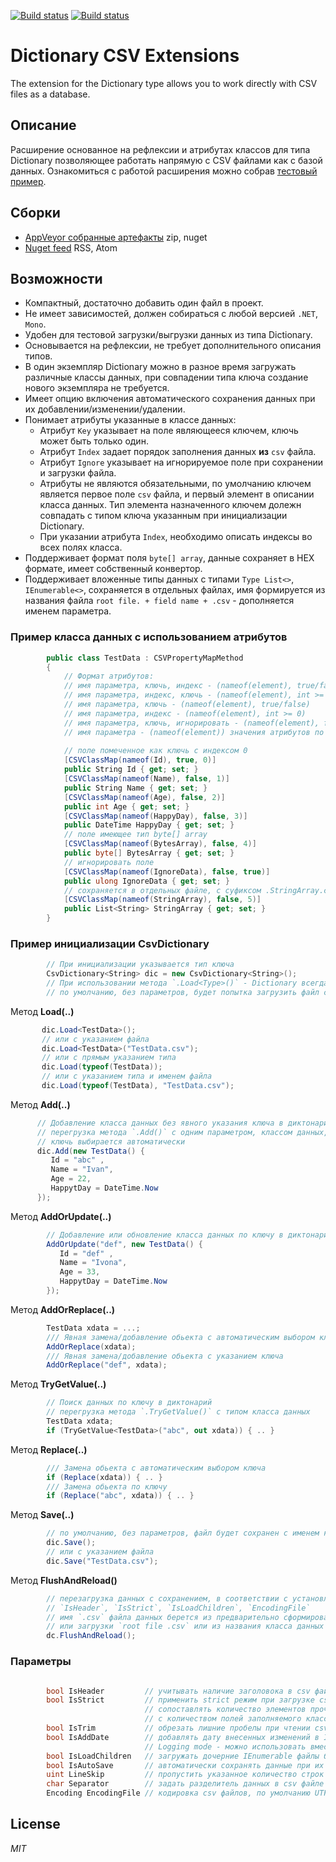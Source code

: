 [![Build status](https://ci.appveyor.com/api/projects/status/r07aowi0rha2xw9y?svg=true)](https://ci.appveyor.com/project/ClnViewer/dictionary-csv-extensions)
[![Build status](https://ci.appveyor.com/api/projects/status/r07aowi0rha2xw9y/branch/master?svg=true)](https://ci.appveyor.com/project/ClnViewer/dictionary-csv-extensions/branch/master)




# Dictionary CSV Extensions
The extension for the Dictionary type allows you to work directly with CSV files as a database.

## Описание

Расширение основанное на рефлексии и атрибутах классов для типа Dictionary позволяющее работать напрямую с CSV  файлами как с базой данных. Ознакомиться с работой расширения можно собрав [тестовый пример](CsvDictionaryTest.cs).

## Сборки

- [AppVeyor собранные артефакты](https://ci.appveyor.com/project/ClnViewer/dictionary-csv-extensions/build/artifacts) zip, nuget
- [Nuget feed](https://ci.appveyor.com/nuget/dictionary-csv-extensions-yffo5bgn5j35) RSS, Atom


## Возможности

- Компактный, достаточно добавить один файл в проект.
- Не имеет зависимостей, должен собираться с любой версией `.NET`, `Mono`.
- Удобен для тестовой загрузки/выгрузки данных из типа Dictionary.
- Основывается на рефлексии, не требует дополнительного описания типов.
- В один экземпляр Dictionary можно в разное время загружать различные классы данных, при совпадении типа ключа создание нового экземпляра не требуется.
- Имеет опцию включения автоматического сохранения данных при их добавлении/изменении/удалении.
- Понимает атрибуты указанные в классе данных:
  - Атрибут `Key` указывает на поле являющееся ключем, ключь может быть только один.
  - Атрибут `Index` задает порядок заполнения данных __из__ `csv` файла.
  - Атрибут `Ignore` указывает на игнорируемое поле при сохранении и загрузки файла.
  - Атрибуты не являются обязательными, по умолчанию ключем является первое поле `csv` файла, и первый элемент в описании класса данных. Тип элемента назначенного ключем долежн совпадать с типом ключа указанным при инициализации Dictionary.
  - При указании атрибута `Index`, необходимо описать индексы во всех полях класса.
- Поддерживает формат поля `byte[] array`, данные сохраняет в HEX формате, имеет собственный конвертор.
- Поддерживает вложенные типы данных с типами `Type List<>`, `IEnumerable<>`, сохраняется в отдельных файлах, имя формируется из названия файла `root file. + field name + .csv` - дополняется именем параметра.
 
  
### Пример класса данных с использованием атрибутов

```c#
        public class TestData : CSVPropertyMapMethod
        {
            // Формат атрибутов:
            // имя параметра, ключь, индекс - (nameof(element), true/false, int >= 0)
            // имя параметра, индекс, ключь - (nameof(element), int >= 0, true/false)
            // имя параметра, ключь - (nameof(element), true/false)
            // имя параметра, индекс - (nameof(element), int >= 0)
            // имя параметра, ключь, игнорировать - (nameof(element), false, true)
            // имя параметра - (nameof(element)) значения атрибутов по умолчанию
            
            // поле помеченное как ключь с индексом 0
            [CSVClassMap(nameof(Id), true, 0)]
            public String Id { get; set; }
            [CSVClassMap(nameof(Name), false, 1)]
            public String Name { get; set; }
            [CSVClassMap(nameof(Age), false, 2)]
            public int Age { get; set; }
            [CSVClassMap(nameof(HappyDay), false, 3)]
            public DateTime HappyDay { get; set; }
            // поле имеющее тип byte[] array
            [CSVClassMap(nameof(BytesArray), false, 4)]
            public byte[] BytesArray { get; set; }
            // игнорировать поле
            [CSVClassMap(nameof(IgnoreData), false, true)]
            public ulong IgnoreData { get; set; }
            // сохраняется в отдельных файле, с суфиксом .StringArray.csv
            [CSVClassMap(nameof(StringArray), false, 5)]
            public List<String> StringArray { get; set; }
        }
```

### Пример инициализации CsvDictionary

```c#
        // При инициализации указывается тип ключа
        CsvDictionary<String> dic = new CsvDictionary<String>();
        // При использовании метода `.Load<Type>()` - Dictionary всегда очищается от предыдущих данных
        // по умолчанию, без параметров, будет попытка загрузить файл с именем класса и расширением `.csv`
```
 
 Метод __Load(..)__
 
 ```c#
        dic.Load<TestData>();
        // или с указанием файла
        dic.Load<TestData>("TestData.csv");
        // или с прямым указанием типа
        dic.Load(typeof(TestData));
        // или с указанием типа и именем файла
        dic.Load(typeof(TestData), "TestData.csv");
  ```
  
  Метод __Add(..)__
  
  ```c#
        // Добавление класса данных без явного указания ключа в диктонарий
        // перегрузка метода `.Add()` с одним параметром, классом данных,
        // ключь выбирается автоматически
        dic.Add(new TestData() {
           Id = "abc" ,
           Name = "Ivan",
           Age = 22,
           HappytDay = DateTime.Now
        });        
```

Метод __AddOrUpdate(..)__

```c#
        // Добавление или обновление класса данных по ключу в диктонарий
        AddOrUpdate("def", new TestData() {
           Id = "def" ,
           Name = "Ivona",
           Age = 33,
           HappytDay = DateTime.Now
        });
```

Метод __AddOrReplace(..)__

```c#
        TestData xdata = ...;
        /// Явная замена/добавление обьекта с автоматическим выбором ключа
        AddOrReplace(xdata);
        /// Явная замена/добавление обьекта с указанием ключа
        AddOrReplace("def", xdata);
```

Метод __TryGetValue(..)__

```c#
        // Поиск данных по ключу в диктонарий
        // перегрузка метода `.TryGetValue()` с типом класса данных
        TestData xdata;
        if (TryGetValue<TestData>("abc", out xdata)) { .. }
```

Метод __Replace(..)__

```c#
        /// Замена обьекта с автоматическим выбором ключа
        if (Replace(xdata)) { .. }
        /// Замена обьекта по ключу
        if (Replace("abc", xdata)) { .. }
```

Метод __Save(..)__

```c#
        // по умолчанию, без параметров, файл будет сохранен с именем класса и расширением `.csv`
        dic.Save();
        // или с указанием файла
        dic.Save("TestData.csv");
```

Метод __FlushAndReload()__

```c#
        // перезагрузка данных с сохранением, в соответствии с установленными параметрами:
        // `IsHeader`, `IsStrict`, `IsLoadChildren`, `EncodingFile`
        // имя `.csv` файла данных берется из предварительно сформированного при создании
        // или загрузки `root file .csv` или из названия класса данных
        dc.FlushAndReload();
```

### Параметры

```c#

        bool IsHeader         // учитывать наличие заголовока в csv файле / записывать заголовок
        bool IsStrict         // применить strict режим при загрузке csv файла
                              // сопоставлять количество элементов прочитанных из csv файла
                              // с количеством полей заполняемого класса
        bool IsTrim           // обрезать лишние пробелы при чтении csv файла
        bool IsAddDate        // добавлять дату внесенных изменений в IEnumerable файлы базы,
                              // Logging mode - можно использовать вместо лога
        bool IsLoadChildren   // загружать дочерние IEnumerable файлы базы
        bool IsAutoSave       // автоматически сохранять данные при их добавлении/изменении/удалении
        uint LineSkip         // пропустить указанное количество строк при загрузке из csv файла
        char Separator        // задать разделитель данных в csv файле
        Encoding EncodingFile // кодировка csv файлов, по умолчанию UTF8

```

## License

_MIT_
